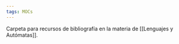 ```yaml
---
tags: MOCs
---
```

Carpeta para recursos de bibliografía en la materia de [[Lenguajes y Autómatas]].